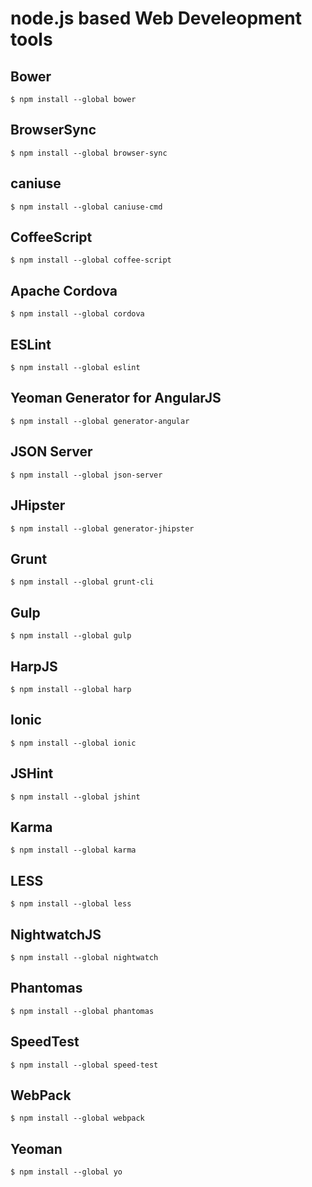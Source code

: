 # node.js based Web Develeopment tools

## Bower
````$ npm install --global bower````

## BrowserSync
````$ npm install --global browser-sync````

## caniuse
````$ npm install --global caniuse-cmd````

## CoffeeScript
````$ npm install --global coffee-script````

## Apache Cordova
````$ npm install --global cordova````

## ESLint
````$ npm install --global eslint````

## Yeoman Generator for AngularJS
````$ npm install --global generator-angular````

## JSON Server
````$ npm install --global json-server````

## JHipster
````$ npm install --global generator-jhipster````

## Grunt
````$ npm install --global grunt-cli````

## Gulp
````$ npm install --global gulp````

## HarpJS
````$ npm install --global harp````

## Ionic
````$ npm install --global ionic````

## JSHint
````$ npm install --global jshint````

## Karma
````$ npm install --global karma````

## LESS
````$ npm install --global less````

## NightwatchJS
````$ npm install --global nightwatch````

## Phantomas
````$ npm install --global phantomas````

## SpeedTest
````$ npm install --global speed-test````

## WebPack
````$ npm install --global webpack````

## Yeoman
````$ npm install --global yo````
